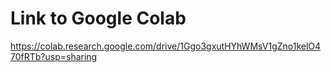 # Link to Google Colab 
https://colab.research.google.com/drive/1Ggo3gxutHYhWMsV1gZno1kelO470fRTb?usp=sharing   
